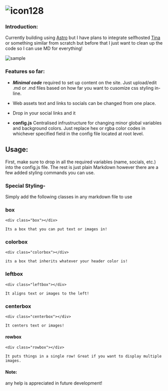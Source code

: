 # ![icon128](https://github.com/user-attachments/assets/363dcd48-8354-4f49-8bed-604cccd87f2d) 

### Introduction:
Currently building using [Astro](https://astro.build/) but I have plans to integrate selfhosted [Tina](https://tina.io/) or something similar from scratch but before that I just want to clean up the code so I can use MD for everything!

![sample](https://github.com/user-attachments/assets/451117d0-6e38-4c11-8fdc-19d3ad02ab6c)

### Features so far:

- ***Minimal code*** required to set up content on the site. Just upload/edit .md or .md files based on how far you want to cusomize css styling in-line.
  
- Web assets text and links to socials can be changed from one place.

- Drop in your social links and it

- **config.js** Centralised infrustructure for changing minor global variables and background colors. Just replace hex or rgba color codes in whichever specified field in the config file located at root level.

## Usage:
First, make sure to drop in all the required variables (name, socials, etc.) into the config.js file. The rest is just plain Markdown however there are a few added styling commands you can use.

### Special Styling-

Simply add the following classes in any markdown file to use


### box
```
<div class="box"></div>

Its a box that you can put text or images in!
```
### colorbox
```
<div class="colorbox"></div>

its a box that inherits whatever your header color is!
```
### leftbox
```
<div class="leftbox"></div>

It aligns text or images to the left!
```
### centerbox
```
<div class="centerbox"></div>

It centers text or images!
```

#### rowbox
```
<div class="rowbox"></div>

It puts things in a single row! Great if you want to display multiple images.
```
#### Note:
any help is appreciated in future development!